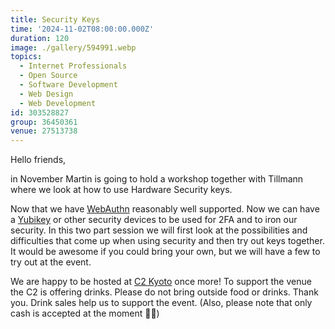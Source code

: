 ```yaml
---
title: Security Keys
time: '2024-11-02T08:00:00.000Z'
duration: 120
image: ./gallery/594991.webp
topics:
  - Internet Professionals
  - Open Source
  - Software Development
  - Web Design
  - Web Development
id: 303528827
group: 36450361
venue: 27513738
---
```


Hello friends,

in November Martin is going to hold a workshop together with Tillmann where we look at how to use Hardware Security keys.

Now that we have [WebAuthn](https://webauthn.io/) reasonably well supported. Now we can have a [Yubikey](https://www.yubico.com/) or other security devices to be used for 2FA and to iron our security. In this two part session we will first look at the possibilities and difficulties that come up when using security and then try out keys together. It would be awesome if you could bring your own, but we will have a few to try out at the event.

We are happy to be hosted at [C2 Kyoto](https://c2kyoto.com/) once more! To support the venue the C2 is offering drinks. Please do not bring outside food or drinks. Thank you. Drink sales help us to support the event. (Also, please note that only cash is accepted at the moment 🙇🏻)

